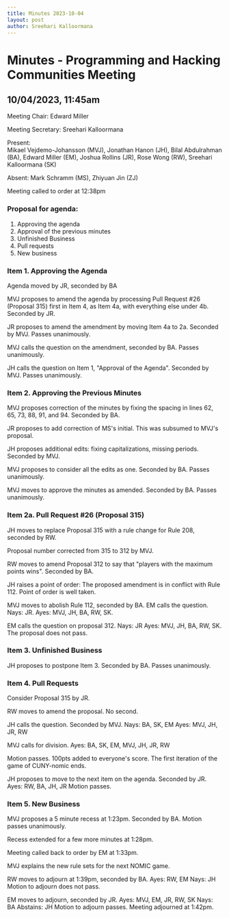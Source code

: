 ```yaml
---
title: Minutes 2023-10-04
layout: post
author: Sreehari Kalloormana
---
```


# Minutes - Programming and Hacking Communities Meeting

## 10/04/2023, 11:45am

Meeting Chair: 
Edward Miller

Meeting Secretary: 
Sreehari Kalloormana

Present:  
Mikael Vejdemo-Johansson (MVJ), Jonathan Hanon (JH), Bilal Abdulrahman (BA), Edward Miller (EM), Joshua Rollins (JR), Rose Wong (RW), Sreehari Kalloormana (SK)

Absent: 
Mark Schramm (MS), Zhiyuan Jin (ZJ)

Meeting called to order at 12:38pm

### Proposal for agenda:

1. Approving the agenda
2. Approval of the previous minutes
3. Unfinished Business
4. Pull requests
5. New business

### Item 1. Approving the Agenda
Agenda moved by JR, seconded by BA

MVJ proposes to amend the agenda by processing Pull Request #26 (Proposal 315) first in Item 4, as Item 4a, with everything else under 4b. Seconded by JR.

JR proposes to amend the amendment by moving Item 4a to 2a. Seconded by MVJ. Passes unanimously.

MVJ calls the question on the amendment, seconded by BA. Passes unanimously.

JH calls the question on Item 1, "Approval of the Agenda". Seconded by MVJ. Passes unanimously.

### Item 2. Approving the Previous Minutes
MVJ proposes correction of the minutes by fixing the spacing in lines 62, 65, 73, 88, 91, and 94. Seconded by BA.

JR proposes to add correction of MS's initial. This was subsumed to MVJ's proposal.

JH proposes additional edits: fixing capitalizations, missing periods. Seconded by MVJ.

MVJ proposes to consider all the edits as one. Seconded by BA. Passes unanimously.

MVJ moves to approve the minutes as amended. Seconded by BA. Passes unanimously.

### Item 2a. Pull Request #26 (Proposal 315) 
JH moves to replace Proposal 315 with a rule change for Rule 208, seconded by RW.

Proposal number corrected from 315 to 312 by MVJ.

RW moves to amend Proposal 312 to say that "players with the maximum points wins". Seconded by BA.

JH raises a point of order: The proposed amendment is in conflict with Rule 112. Point of order is well taken.

MVJ moves to abolish Rule 112, seconded by BA. 
EM calls the question. 
Nays: JR. 
Ayes: MVJ, JH, BA, RW, SK.

EM calls the question on proposal 312.
Nays: JR
Ayes: MVJ, JH, BA, RW, SK.
The proposal does not pass.

### Item 3. Unfinished Business
JH proposes to postpone Item 3. Seconded by BA.
Passes unanimously.

### Item 4. Pull Requests
Consider Proposal 315 by JR.

RW moves to amend the proposal. No second.

JH calls the question. Seconded by MVJ. 
Nays: BA, SK, EM
Ayes: MVJ, JH, JR, RW

MVJ calls for division.
Ayes: BA, SK, EM, MVJ, JH, JR, RW

Motion passes. 100pts added to everyone's score. The first iteration of the game of CUNY-nomic ends.

JH proposes to move to the next item on the agenda. Seconded by JR.
Ayes: RW, BA, JH, JR
Motion passes.

### Item 5. New Business
MVJ proposes a 5 minute recess at 1:23pm. Seconded by BA. Motion passes unanimously.

Recess extended for a few more minutes at 1:28pm.

Meeting called back to order by EM at 1:33pm.

MVJ explains the new rule sets for the next NOMIC game.

RW moves to adjourn at 1:39pm, seconded by BA. 
Ayes: RW, EM
Nays: JH
Motion to adjourn does not pass.

EM moves to adjourn, seconded by JR.
Ayes: MVJ, EM, JR, RW, SK
Nays: BA
Abstains: JH
Motion to adjourn passes. Meeting adjourned at 1:42pm.
